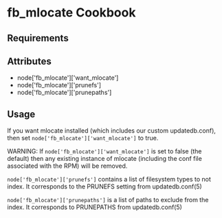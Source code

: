 fb_mlocate Cookbook
====================

Requirements
------------

Attributes
----------
* node['fb_mlocate']['want_mlocate']
* node['fb_mlocate']['prunefs']
* node['fb_mlocate']['prunepaths']

Usage
-----
If you want mlocate installed (which includes our custom
updatedb.conf), then set `node['fb_mlocate']['want_mlocate']` to true.

WARNING: If `node['fb_mlocate']['want_mlocate']` is set to false
(the default) then any existing instance of mlocate (including the conf
file associated with the RPM) will be removed.

`node['fb_mlocate']['prunefs']` contains a list of filesystem
types to not index. It corresponds to the PRUNEFS setting from
updatedb.conf(5)

`node['fb_mlocate']['prunepaths']` is a list of paths to exclude
from the index.  It corresponds to PRUNEPATHS from updatedb.conf(5)
